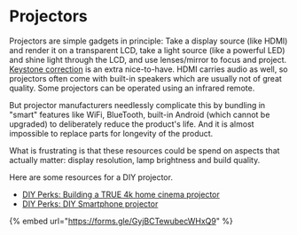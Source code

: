 # Projectors

Projectors are simple gadgets in principle: Take a display source (like HDMI) and render it on a transparent LCD, take a light source (like a powerful LED) and shine light through the LCD, and use lenses/mirror to focus and project. [Keystone correction](https://www.cnet.com/tech/home-entertainment/what-is-keystone-correction-for-projectors-and-why-you-should-avoid-it/) is an extra nice-to-have. HDMI carries audio as well, so projectors often come with built-in speakers which are usually not of great quality. Some projectors can be operated using an infrared remote.

But projector manufacturers needlessly complicate this by bundling in "smart" features like WiFi, BlueTooth, built-in Android (which cannot be upgraded) to deliberately reduce the product's life. And it is almost impossible to replace parts for longevity of the product.

What is frustrating is that these resources could be spend on aspects that actually matter: display resolution, lamp brightness and build quality.

Here are some resources for a DIY projector.

* [DIY Perks: Building a TRUE 4k home cinema projector](https://www.youtube.com/watch?v=YfvTjQ9MCwY)
* [DIY Perks: DIY Smartphone projector](https://www.youtube.com/watch?v=FKL9_bdtHq0)

{% embed url="https://forms.gle/GyjBCTewubecWHxQ9" %}

